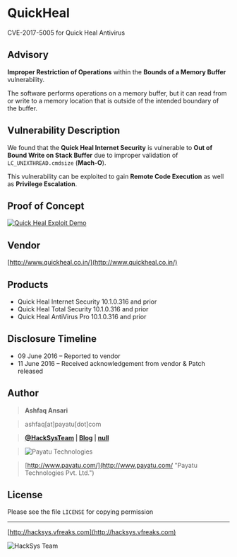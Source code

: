 QuickHeal
=========
CVE-2017-5005 for Quick Heal Antivirus


Advisory
--------
**Improper Restriction of Operations** within the **Bounds of a Memory Buffer** vulnerability.

The software performs operations on a memory buffer, but it can read from or write to a memory location that is outside of the intended boundary of the buffer.


Vulnerability Description
-------------------------
We found that the **Quick Heal Internet Security** is vulnerable to **Out of Bound Write on Stack Buffer** due to improper validation of `LC_UNIXTHREAD.cmdsize` (**Mach-O**).

This vulnerability can be exploited to gain **Remote Code Execution** as well as **Privilege Escalation**.


Proof of Concept
----------------
[![Quick Heal Exploit Demo](https://img.youtube.com/vi/h9LOsv4XE00/0.jpg)](https://www.youtube.com/watch?v=h9LOsv4XE00)


Vendor
------
[http://www.quickheal.co.in/](http://www.quickheal.co.in/)


Products
--------
 * Quick Heal Internet Security 10.1.0.316 and prior
 * Quick Heal Total Security 10.1.0.316 and prior
 * Quick Heal AntiVirus Pro 10.1.0.316 and prior


Disclosure Timeline
-------------------
 * 09 June 2016 – Reported to vendor
 * 11 June 2016 – Received acknowledgement from vendor & Patch released


Author
------
> **Ashfaq Ansari**

> ashfaq[at]payatu[dot]com

> **[@HackSysTeam](https://twitter.com/HackSysTeam) | [Blog](http://hacksys.vfreaks.com/ "HackSys Team") | [null](http://null.co.in/profile/411-ashfaq-ansari)**

> ![Payatu Technologies](http://www.payatu.com/wp-content/uploads/2015/04/Payatu_Logo.png "Payatu Technologies Pvt. Ltd.")

> [http://www.payatu.com/](http://www.payatu.com/ "Payatu Technologies Pvt. Ltd.")


License
-------
Please see the file `LICENSE` for copying permission


------------------------------------------------------------------------
[http://hacksys.vfreaks.com](http://hacksys.vfreaks.com)

![HackSys Team](http://hacksys.vfreaks.com/wp-content/themes/Polished/images/logo.png)
